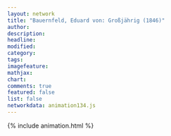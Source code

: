 ```yaml
---
layout: network
title: "Bauernfeld, Eduard von: Großjährig (1846)"
author:
description:
headline:
modified:
category:
tags:
imagefeature: 
mathjax: 
chart: 
comments: true
featured: false
list: false
networkdata: animation134.js
---
```

{% include animation.html %}
